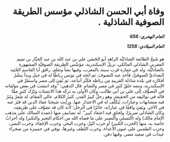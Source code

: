 <h1 dir="rtl">وفاة أبي الحسن الشاذلي مؤسس الطريقة الصوفية الشاذلية .</h1>

<h5 dir="rtl">العام الهجري:  656

العام الميلادي: 1258

</h5>

<p dir="rtl">هو شَيخُ الطائفة الشاذليَّة الزاهد أبو الحَسَن علي بن عبد الله بن عبد الجبَّار بن تميم المغربي الشاذلي المالكي، نزيلُ الإسكندرية، مؤسِّس الطريقة الصوفيَّة المشهورة بالشاذليَّة، ولد في غمارة قرب سبتة بالمغرب، وفيها نشأ وتعلم، رافق أبا القاسم الجُنَيد البغداديَّ الصوفيَّ، فأخذ عنه التصوفَ، ثم اتخذ في تونس رباطًا له في جبل وبدأ ينشُرُ أفكاره في بلدة شاذلة القريبةِ مِن رباطه فكَثُرَ أتباعه، ثم نُفِيَ إلى مصر واستقَرَّ في الإسكندرية، وتبعه خلقٌ كثير في مصر والشام. قال الذهبي: "وقد انتسَبَ في بعض مؤلفاته في التصوُّف إلى علي بن أبي طالب، وكان الأولى به تركَه هذا الانتسابَ وتَرْكَ كثيرٍ ممَّا قاله في تواليفِه من الحقيقة، وهو رجلٌ كبيرُ القدر، كثيرُ الكلام، عالي المقام. له شِعرٌ ونَثرٌ فيه متشابهات وعبارات، يُتكَلَّف له في الاعتذار عنها. ورأيت شيخنا عمادَ الدين قد فتَرَ عنه في الآخر، وبَقِيَ واقفًا في عباراته، حائرًا في الرجل؛ لأنه كان قد تصَوَّف على طريقتِه، وكان الشاذلي ضريرًا، ولخلقٍ فيه اعتقاد كبير". له تصانيف منها (عمدة السالك على مذهب الإمام مالك) وله (التسلي والتصبر على ما قضاه الله من أحكام التجبر والتكبر) وله أحزابٌ خاصة به، منها (الحزب الكبير) أو حزب البِرِّ، وحزب البحر، وحزب الإخفاء، وحزب النصر، وحزب الطمس على عيون الأعداء، وحزب اللطف وغيرها، توفي في حميترة من صحراء عيذاب في صعيد مصر، وفيها دفن.</p></br>
